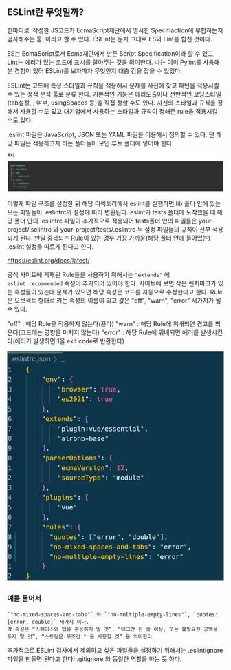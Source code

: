 ## ESLint란 무엇일까?

한마디로 ‘작성한 JS코드가 EcmaScript재단에서 명시한 Specifiaction에 부합하는지 검사해주는 툴’ 이라고 할 수 있다. ESLint는 문자 그대로 ES와 Lint를 합친 것이다.

ES는 EcmaScript로서 Ecma재단에서 만든 Script Specification이라 할 수 있고, Lint는 에러가 있는 코드에 표시를 달아주는 것을 의미한다. 나는 이미 Pylint를 사용해본 경험이 있어 ESLint를 보자마자 무엇인지 대충 감을 잡을 수 있었다.

ESLint는 코드에 특정 스타일과 규칙을 적용해서 문제를 사전에 찾고 패턴을 적용시킬 수 있는 정적 분석 툴로 분류 한다. 기본적인 기능은 에러도출이나 전반적인 코딩스타일(tab설정, ; 여부, usingSpaces 등)을 직접 정할 수도 있다. 자신의 스타일과 규칙을 정해서 사용할 수도 있고 대기업에서 사용하는 스타일과 규칙이 정해준 rule을 적용시킬 수도 있다.

.eslint 파일은 JavaScript, JSON 또는 YAML 파일을 이용해서 정의할 수 있다. 단 해당 파일은 적용하고자 하는 폴더들이 모인 루트 폴더에 넣어야 한다.

![eslint 트리구조](image/2023-05-28-19-57-54-image.png)

이렇게 파일 구조를 설정한 뒤 해당 디렉토리에서 eslint를 실행하면 lib 폴더 안에 있는 모든 파일들이 .eslintrc의 설정에 따라 변환된다. eslint가 tests 폴더에 도착했을 때 해당 폴더 안의 .eslintrc 파일이 추가적으로 적용되어 tests폴더 안의 파일들은 your-project/.selintrc 와 your-project/tests/.eslintrc 두 설정 파일들의 규칙이 전부 적용되게 된다. 만일 중복되는 Rule이 있는 경우 가장 가까운(해당 폴더 안에 들어있는) .eslint 설정을 따르게 된다고 한다.





https://eslint.org/docs/latest/

공식 사이트에 게재된 Rule들을 사용하기 위해서는 `"extends"` 에 `eslint:recommended` 속성이 추가되어 있어야 한다. 사이트에 보면 작은 렌치마크가 있는 속성들이 있는데 문제가 있으면 해당 속성은 코드를 자동으로 수정한다고 한다. Rule은 오브젝트 형태로 키는 속성의 이름이 되고 값은 "off", "warn", "error" 세가지가 될 수 있다.

"off" : 해당 Rule을 적용하지 않는다(끈다)
"warn" : 해당 Rule에 위배되면 경고를 띄운다(코드에는 영향을 미치지 않는다)
"error" : 해당 Rule에 위배되면 에러를 발생시킨다(에러가 발생하면 1을 exit code로 반환한다)

![](image/2023-05-28-20-04-32-image.png)

### 예를 들어서

```
`"no-mixed-spaces-and-tabs"` 와 `"no-multiple-empty-lines"`, `quotes:[error, double]` 세가지 이다.
각 속성은 “스페이스와 탭을 혼용하지 말 것”, “태그간 한 줄 이상, 또는 불필요한 공백을 두지 말 것”, “스트링은 무조건 " 을 사용할 것” 을 의미한다.
```

추가적으로 ESLint 검사에서 제외하고 싶은 파일들을 설정하기 위해서는 .eslintignore 파일을 만들면 된다고 한다! .gitignore 와 동일한 역할을 하는 듯 하다.
